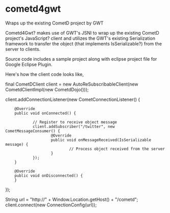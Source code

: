 # cometd4gwt
Wraps up the existing CometD project by GWT

Cometd4Gwt? makes use of GWT's JSNI to wrap up the existing CometD project's JavaScript? client and utilizes the GWT's existing Serialization framework to transfer the object (that implements IsSerializable?) from the server to clients.

Source code includes a sample project along with eclipse project file for Google Eclipse Plugin.

Here's how the client code looks like,

final CometDClient client = new AutoReSubscribableClient(new CometdClientImpl(new CometdDojo()));

client.addConnectionListener(new CometConnectionListener() {

        @Override
        public void onConnected() {

                // Register to receive object message
                client.addSubscriber("/twitter", new CometMessageConsumer() {
                        @Override
                        public void onMessageReceived(IsSerializable message) {
                                // Process object received from the server
                        }
                });
        }

        @Override
        public void onDisconnected() {
        }
});

String url = "http://" + Window.Location.getHost() + "/cometd";
client.connect(new ConnectionConfig(url));
